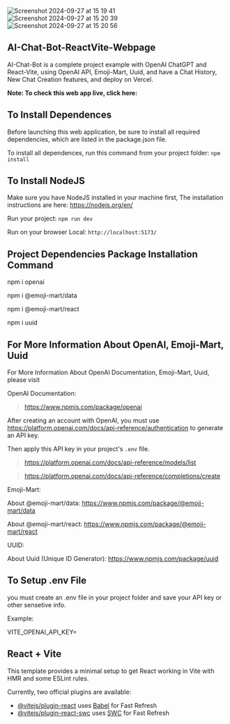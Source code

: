 
![Screenshot 2024-09-27 at 15 19 41](https://github.com/user-attachments/assets/3a858fd0-4a58-4151-84da-49e20efc0c13) ![Screenshot 2024-09-27 at 15 20 39](https://github.com/user-attachments/assets/ea510f08-384c-4244-b5cc-ac2daaa60183) ![Screenshot 2024-09-27 at 15 20 56](https://github.com/user-attachments/assets/e7223e1b-799c-4ffe-b41b-0ecbf960b5c7)

## AI-Chat-Bot-ReactVite-Webpage

AI-Chat-Bot is a complete project example with OpenAI ChatGPT and React-Vite, using OpenAI API, Emoji-Mart, Uuid, and have a Chat History, New Chat Creation features, and deploy on Vercel.

**Note: To check this web app live, click here:** 

## To Install Dependences

Before launching this web application, be sure to install all required dependencies, which are listed in the package.json file.

To install all dependences, run this command from your project folder: `npm install`

## To Install NodeJS

Make sure you have NodeJS installed in your machine first, The installation instructions are here: https://nodejs.org/en/

Run your project: `npm run dev`

Run on your browser Local: `http://localhost:5173/`

## Project Dependencies Package Installation Command

npm i openai

npm i @emoji-mart/data

npm i @emoji-mart/react

npm i uuid

## For More Information About OpenAI, Emoji-Mart, Uuid

For More Information About OpenAI Documentation, Emoji-Mart, Uuid, please visit

OpenAI Documentation:

> https://www.npmjs.com/package/openai

After creating an account with OpenAI, you must use https://platform.openai.com/docs/api-reference/authentication to generate an API key.

Then apply this API key in your project's `.env` file.

> https://platform.openai.com/docs/api-reference/models/list

> https://platform.openai.com/docs/api-reference/completions/create

Emoji-Mart:

About @emoji-mart/data: https://www.npmjs.com/package/@emoji-mart/data

About @emoji-mart/react: https://www.npmjs.com/package/@emoji-mart/react

UUID:

About Uuid (Unique ID Generator): https://www.npmjs.com/package/uuid

## To Setup .env File

you must create an .env file in your project folder and save your API key or other sensetive info.

Example: 

VITE_OPENAI_API_KEY=

## React + Vite

This template provides a minimal setup to get React working in Vite with HMR and some ESLint rules.

Currently, two official plugins are available:

- [@vitejs/plugin-react](https://github.com/vitejs/vite-plugin-react/blob/main/packages/plugin-react/README.md) uses [Babel](https://babeljs.io/) for Fast Refresh
- [@vitejs/plugin-react-swc](https://github.com/vitejs/vite-plugin-react-swc) uses [SWC](https://swc.rs/) for Fast Refresh
